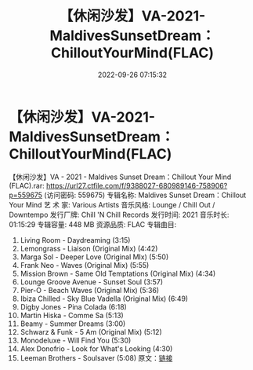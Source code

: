 ﻿---
title: 【休闲沙发】VA-2021-MaldivesSunsetDream：ChilloutYourMind(FLAC)
date: 2022-09-26 07:15:32
categories: 古典音乐、新世纪、纯音雅乐
tags: 纯音雅乐
---
# 【休闲沙发】VA-2021-MaldivesSunsetDream：ChilloutYourMind(FLAC)

【休闲沙发】VA - 2021 - Maldives Sunset
Dream：Chillout Your Mind (FLAC).rar: https://url27.ctfile.com/f/9388027-680989146-758906?p=559675
(访问密码: 559675)
专辑名称: Maldives Sunset Dream：Chillout Your Mind
艺 术 家: Various Artists
音乐风格: Lounge / Chill Out / Downtempo
发行厂牌: Chill 'N Chill Records
发行时间: 2021
音乐时长: 01:15:29
专辑容量: 448 MB
资源品质: FLAC
专辑曲目:
01. Living Room - Daydreaming (3:15)
02. Lemongrass - Liaison (Original Mix) (4:42)
03. Marga Sol - Deeper Love (Original MIx) (5:50)
04. Frank Neo - Waves (Original Mix) (5:55)
05. Mission Brown - Same Old Temptations (Original Mix)
(4:34)
06. Lounge Groove Avenue - Sunset Soul (3:57)
07. Pier-O - Beach Waves (Original Mix) (5:36)
08. Ibiza Chilled - Sky Blue Vadella (Original Mix)
(6:49)
09. Digby Jones - Pina Colada (6:18)
10. Martin Hiska - Comme Sa (5:13)
11. Beamy - Summer Dreams (3:00)
12. Schwarz & Funk - 5 Am (Original Mix) (5:12)
13. Monodeluxe - Will Find You (5:30)
14. Alex Donofrio - Look for What's Looking (4:30)
15. Leeman Brothers - Soulsaver (5:08)
原文：[链接](https://blog.sina.com.cn/s/blog_1647c7e7601030zld.html)